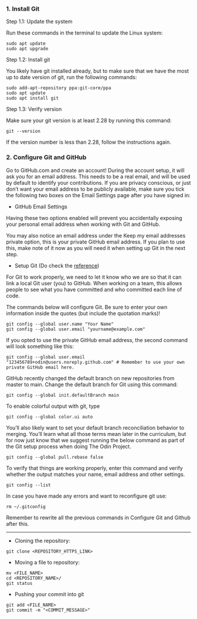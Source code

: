 ### 1. Install Git

Step 1.1: Update the system

Run these commands in the terminal to update the Linux system:
```
sudo apt update
sudo apt upgrade
```

Step 1.2: Install git

You likely have git installed already, but to make sure that we have the most up to date version of git, run the following commands:

```
sudo add-apt-repository ppa:git-core/ppa
sudo apt update
sudo apt install git
```

Step 1.3: Verify version

Make sure your git version is at least 2.28 by running this command:
```
git --version
```

If the version number is less than 2.28, follow the instructions again.

### 2. Configure Git and GitHub

Go to GitHub.com and create an account! During the account setup, it will ask you for an email address. This needs to be a real email, and will be used by default to identify your contributions. If you are privacy conscious, or just don’t want your email address to be publicly available, make sure you tick the following two boxes on the Email Settings page after you have signed in:

- GitHub Email Settings

Having these two options enabled will prevent you accidentally exposing your personal email address when working with Git and GitHub.

You may also notice an email address under the Keep my email addresses private option, this is your private GitHub email address. If you plan to use this, make note of it now as you will need it when setting up Git in the next step.

- Setup Git (Do check the [reference](https://docs.github.com/en/account-and-profile/setting-up-and-managing-your-personal-account-on-github/managing-email-preferences/setting-your-commit-email-address))

For Git to work properly, we need to let it know who we are so that it can link a local Git user (you) to GitHub. When working on a team, this allows people to see what you have committed and who committed each line of code.

The commands below will configure Git. Be sure to enter your own information inside the quotes (but include the quotation marks)!
```
git config --global user.name "Your Name"
git config --global user.email "yourname@example.com"
```

If you opted to use the private GitHub email address, the second command will look something like this:
```
git config --global user.email "123456789+odin@users.noreply.github.com" # Remember to use your own private GitHub email here.
```

GitHub recently changed the default branch on new repositories from master to main. Change the default branch for Git using this command:
```
git config --global init.defaultBranch main
```
To enable colorful output with git, type
```
git config --global color.ui auto
```

You’ll also likely want to set your default branch reconciliation behavior to merging. You’ll learn what all those terms mean later in the curriculum, but for now just know that we suggest running the below command as part of the Git setup process when doing The Odin Project.
```
git config --global pull.rebase false
```

To verify that things are working properly, enter this command and verify whether the output matches your name, email address and other settings.
```
git config --list
```

In case you have made any errors and want to reconfigure git use:
```
rm ~/.gitconfig
```
Remember to rewrite all the previous commands in Configure Git and Github after this.

---- 

- Cloning the repository:
```
git clone <REPOSITORY_HTTPS_LINK>
```

- Moving a file to repository:
```
mv <FILE_NAME>
cd <REPOSITORY_NAME>/
git status
```

- Pushing your commit into git
```
git add <FILE_NAME>
git commit -m "<COMMIT_MESSAGE>"
```
